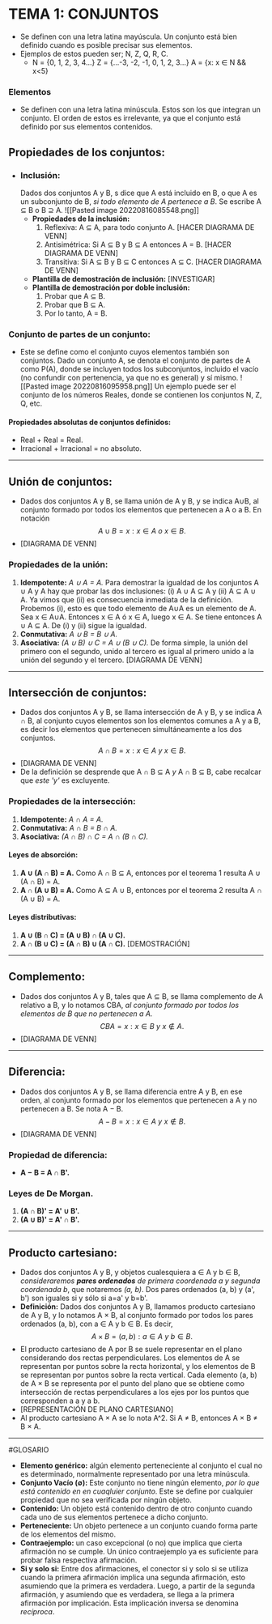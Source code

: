 # TEMA 1: CONJUNTOS
- Se definen con una letra latina mayúscula. Un conjunto está bien definido cuando es posible precisar sus elementos. 
- Ejemplos de estos pueden ser; N, Z, Q, R, C.
	- N = {0, 1, 2, 3, 4...}
	  Z = {...-3, -2, -1, 0, 1, 2, 3...}
	  A = {x: x ∈ N && x<5}

### Elementos 
- Se definen con una letra latina minúscula. Estos son los que integran  un conjunto.
  El orden de estos es irrelevante, ya que el conjunto está definido por sus elementos contenidos.

## Propiedades de los conjuntos:
- ### Inclusión: 
  Dados dos conjuntos A y B, s dice que A está incluido en B, o que A es un subconjunto de B, _si todo elemento de A pertenece a B_.
  Se escribe A ⊆ B o B ⊇ A.
	![[Pasted image 20220816085548.png]]
	- **Propiedades de la inclusión:**
	  1. Reflexiva: A ⊆ A, para todo conjunto A.
	     [HACER DIAGRAMA DE VENN]
	  2. Antisimétrica: Si A ⊆ B y B ⊆ A entonces A = B.
	     [HACER DIAGRAMA DE VENN]
	  3. Transitiva: Si A ⊆ B y B ⊆ C entonces A ⊆ C.
	     [HACER DIAGRAMA DE VENN]
	- **Plantilla de demostración de inclusión:** [INVESTIGAR]
	- __Plantilla de demostración por doble inclusión:__ 
		1. Probar que A ⊆ B.
		2. Probar que B ⊆ A.
		3. Por lo tanto, A = B.


### Conjunto de partes de un conjunto:
- Este se define como el conjunto cuyos elementos también son conjuntos.
  Dado un conjunto A, se denota el conjunto de partes de A como P(A), donde se incluyen todos los subconjuntos, incluido el vacío (no confundir con pertenencia, ya que no es general) y sí mismo.
  ![[Pasted image 20220816095958.png]] 
  Un ejemplo puede ser el conjunto de los números Reales, donde se contienen los conjuntos N, Z, Q, etc.

#### Propiedades absolutas de conjuntos definidos:
- Real + Real = Real.
- Irracional + Irracional = no absoluto.

---
## Unión de conjuntos:
- Dados dos conjuntos A y B, se llama unión de A y B, y se indica A∪B, al conjunto formado por todos los elementos que pertenecen a A o a B. En notación $$A ∪ B = {x : x ∈ A~o~ x ∈ B}.$$
- [DIAGRAMA DE VENN]

### Propiedades de la unión:
1. __Idempotente:__ _A ∪ A = A._
   Para demostrar la igualdad de los conjuntos A ∪ A y A hay que probar las dos inclusiones: (i) A ∪ A ⊆ A y (ii) A ⊆ A ∪ A. Ya vimos que (ii) es consecuencia inmediata de la definición. Probemos (i), esto es que todo elemento de A∪A es un elemento de A. Sea x ∈ A∪A. Entonces x ∈ A ó x ∈ A, luego x ∈ A. Se tiene entonces A ∪ A ⊆ A. De (i) y (ii) sigue la igualdad.
2. __Conmutativa:__ _A ∪ B = B ∪ A._
3. __Asociativa:__ _(A ∪ B) ∪ C = A ∪ (B ∪ C)._
   De forma simple, la unión del primero con el segundo, unido al tercero es igual al primero  unido a la unión del segundo y el tercero.
   [DIAGRAMA DE VENN]
---
## Intersección de conjuntos:
- Dados dos conjuntos A y B, se llama intersección de A y B, y se indica A ∩ B, al conjunto cuyos elementos son los elementos comunes a A y a B, es decir los elementos que pertenecen simultáneamente a los dos conjuntos. $$A ∩ B = {x : x ∈ A ~y~ x ∈ B}.$$
- [DIAGRAMA DE VENN]
- De la definición se desprende que A ∩ B ⊆ A _y_ A ∩ B ⊆ B, cabe recalcar que _este 'y'_ es excluyente. 
### Propiedades de la intersección:
1. __Idempotente:__ _A ∩ A = A._ 
2. __Conmutativa:__ _A ∩ B = B ∩ A._ 
3. __Asociativa:__ _(A ∩ B) ∩ C = A ∩ (B ∩ C)._

#### Leyes de absorción: 
1. __A ∪ (A ∩ B) = A.__ Como A ∩ B ⊆ A, entonces por el teorema 1 resulta A ∪ (A ∩ B) = A. 
2. __A ∩ (A ∪ B) = A.__ Como A ⊆ A ∪ B, entonces por el teorema 2 resulta A ∩ (A ∪ B) = A.

#### Leyes distributivas: 
1. __A ∪ (B ∩ C) = (A ∪ B) ∩ (A ∪ C).__ 
2. __A ∩ (B ∪ C) = (A ∩ B) ∪ (A ∩ C).__
[DEMOSTRACIÓN]

---
## Complemento:
- Dados dos conjuntos A y B, tales que A ⊆ B, se llama complemento de A relativo a B, y lo notamos CBA, _al conjunto formado por todos los elementos de B que no pertenecen a A._ $$CBA = {x : x ∈ B ~y~ x ∉ A}.$$
- [DIAGRAMA DE VENN]

---

## Diferencia:
- Dados dos conjuntos A y B, se llama diferencia entre A y B, en ese orden, al conjunto formado por los elementos que pertenecen a A y no pertenecen a B. Se nota A − B. $$A − B = {x : x ∈ A ~y~ x ∉ B}.$$
- [DIAGRAMA DE VENN]

### Propiedad de diferencia:
- __A − B = A ∩ B'.__

### Leyes de De Morgan. 
1. __(A ∩ B)' = A' ∪ B'.__ 
2. __(A ∪ B)' = A' ∩ B'.__
---

## Producto cartesiano:
- Dados dos conjuntos A y B, y objetos cualesquiera a ∈ A y b ∈ B, _consideraremos __pares ordenados__ de primera coordenada a y segunda coordenada b_, que notaremos _(a, b)_. Dos pares ordenados (a, b) y (a', b') son iguales si y sólo si a=a' y b=b'.
- __Definición:__ Dados dos conjuntos A y B, llamamos producto cartesiano de A y B, y lo notamos A × B, al conjunto formado por todos los pares ordenados (a, b), con a ∈ A y b ∈ B. Es decir, $$A × B = {(a, b) : a ∈ A ~y~ b ∈ B}.$$
- El producto cartesiano de A por B se suele representar en el plano considerando dos rectas perpendiculares. Los elementos de A se representan por puntos sobre la recta horizontal, y los elementos de B se representan por puntos sobre la recta vertical. Cada elemento (a, b) de A × B se representa por el punto del plano que se obtiene como intersección de rectas perpendiculares a los ejes por los puntos que corresponden a a y a b.
- [REPRESENTACIÓN DE PLANO CARTESIANO]
- Al producto cartesiano A × A se lo nota A^2. Si A ≠ B, entonces A × B ≠ B × A.

---
#GLOSARIO 
- **Elemento genérico:** algún elemento perteneciente al conjunto el cual no es determinado, normalmente representado por una letra minúscula.
- **Conjunto Vacío (∅):** Este conjunto no tiene ningún elemento, _por lo que está contenido en en cuaqluier conjunto_. Este se define por cualquier propiedad que no sea verificada por ningún objeto.
- __Contenido:__ Un objeto está contenido dentro de otro conjunto cuando cada uno de sus elementos pertenece a dicho conjunto.
- __Perteneciente:__ Un objeto pertenece a un conjunto cuando forma parte de los elementos del mismo.
- __Contraejemplo:__ un caso excepcional (o no) que implica que cierta afirmación no se cumple. Un único contraejemplo ya es suficiente para probar falsa respectiva afirmación.
- __Si y solo si:__ Entre dos afirmaciones, el conector si y solo si se utiliza cuando la primera afirmación implica una segunda afirmación, esto asumiendo que la primera es verdadera. Luego, a partir de la segunda afirmación, y asumiendo que es verdadera, se llega a la primera afirmación por implicación. Esta implicación inversa se denomina _recíproca_.